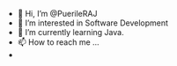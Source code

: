 - 👋 Hi, I’m @PuerileRAJ
- 👀 I’m interested in Software Development
- 🌱 I’m currently learning Java.
- 📫 How to reach me ...
- 

<!---
PuerileRAJ/PuerileRAJ is a ✨ special ✨ repository because its `README.md` (this file) appears on your GitHub profile.
You can click the Preview link to take a look at your changes.
--->
